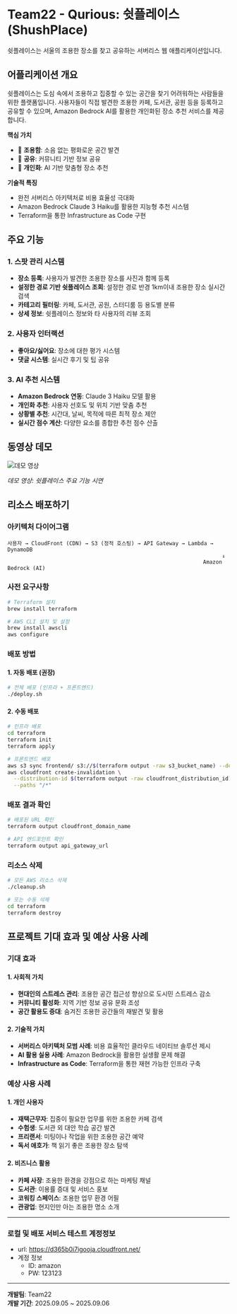 # Team22 - Qurious: 쉿플레이스 (ShushPlace)
쉿플레이스는 서울의 조용한 장소를 찾고 공유하는 서버리스 웹 애플리케이션입니다.

## 어플리케이션 개요

쉿플레이스는 도심 속에서 조용하고 집중할 수 있는 공간을 찾기 어려워하는 사람들을 위한 플랫폼입니다. 사용자들이 직접 발견한 조용한 카페, 도서관, 공원 등을 등록하고 공유할 수 있으며, Amazon Bedrock AI를 활용한 개인화된 장소 추천 서비스를 제공합니다.

**핵심 가치**
- 🤫 **조용함**: 소음 없는 평화로운 공간 발견
- 🤝 **공유**: 커뮤니티 기반 정보 공유
- 🎯 **개인화**: AI 기반 맞춤형 장소 추천

**기술적 특징**
- 완전 서버리스 아키텍처로 비용 효율성 극대화
- Amazon Bedrock Claude 3 Haiku를 활용한 지능형 추천 시스템
- Terraform을 통한 Infrastructure as Code 구현

## 주요 기능

### 1. 스팟 관리 시스템
- **장소 등록**: 사용자가 발견한 조용한 장소를 사진과 함께 등록
- **설정한 경로 기반 쉿플레이스 조회**: 설정한 경로 반경 1km이내 조용한 장소 실시간 검색
- **카테고리 필터링**: 카페, 도서관, 공원, 스터디룸 등 용도별 분류
- **상세 정보**: 쉿플레이스 정보와 타 사용자의 리뷰 조회

### 2. 사용자 인터랙션
- **좋아요/싫어요**: 장소에 대한 평가 시스템
- **댓글 시스템**: 실시간 후기 및 팁 공유

### 3. AI 추천 시스템
- **Amazon Bedrock 연동**: Claude 3 Haiku 모델 활용
- **개인화 추천**: 사용자 선호도 및 위치 기반 맞춤 추천
- **상황별 추천**: 시간대, 날씨, 목적에 따른 최적 장소 제안
- **실시간 점수 계산**: 다양한 요소를 종합한 추천 점수 산출

## 동영상 데모

<!-- 실제 데모 영상으로 교체 예정 -->
![데모 영상](./docs/demo.gif)

*데모 영상: 쉿플레이스 주요 기능 시연*

## 리소스 배포하기

### 아키텍처 다이어그램
```
사용자 → CloudFront (CDN) → S3 (정적 호스팅) → API Gateway → Lambda → DynamoDB
                                                                    ↓
                                                              Amazon Bedrock (AI)
```

### 사전 요구사항
```bash
# Terraform 설치
brew install terraform

# AWS CLI 설치 및 설정
brew install awscli
aws configure
```

### 배포 방법

#### 1. 자동 배포 (권장)
```bash
# 전체 배포 (인프라 + 프론트엔드)
./deploy.sh
```

#### 2. 수동 배포
```bash
# 인프라 배포
cd terraform
terraform init
terraform apply

# 프론트엔드 배포
aws s3 sync frontend/ s3://$(terraform output -raw s3_bucket_name) --delete
aws cloudfront create-invalidation \
  --distribution-id $(terraform output -raw cloudfront_distribution_id) \
  --paths "/*"
```

### 배포 결과 확인
```bash
# 배포된 URL 확인
terraform output cloudfront_domain_name

# API 엔드포인트 확인
terraform output api_gateway_url
```

### 리소스 삭제
```bash
# 모든 AWS 리소스 삭제
./cleanup.sh

# 또는 수동 삭제
cd terraform
terraform destroy
```

## 프로젝트 기대 효과 및 예상 사용 사례

### 기대 효과

#### 1. 사회적 가치
- **현대인의 스트레스 관리**: 조용한 공간 접근성 향상으로 도시민 스트레스 감소
- **커뮤니티 활성화**: 지역 기반 정보 공유 문화 조성
- **공간 활용도 증대**: 숨겨진 조용한 공간들의 재발견 및 활용

#### 2. 기술적 가치
- **서버리스 아키텍처 모범 사례**: 비용 효율적인 클라우드 네이티브 솔루션 제시
- **AI 활용 실용 사례**: Amazon Bedrock을 활용한 실생활 문제 해결
- **Infrastructure as Code**: Terraform을 통한 재현 가능한 인프라 구축

### 예상 사용 사례

#### 1. 개인 사용자
- **재택근무자**: 집중이 필요한 업무를 위한 조용한 카페 검색
- **수험생**: 도서관 외 대안 학습 공간 발견
- **프리랜서**: 미팅이나 작업을 위한 조용한 공간 예약
- **독서 애호가**: 책 읽기 좋은 조용한 장소 탐색

#### 2. 비즈니스 활용
- **카페 사장**: 조용한 환경을 강점으로 하는 마케팅 채널
- **도서관**: 이용률 증대 및 서비스 홍보
- **코워킹 스페이스**: 조용한 업무 환경 어필
- **관광업**: 현지인만 아는 조용한 명소 소개

---
### 로컬 및 배포 서비스 테스트 계정정보
- url: https://d365b0i7igooja.cloudfront.net/  
- 계정 정보
  - ID: amazon
  - PW: 123123
---
**개발팀**: Team22  
**개발 기간**: 2025.09.05 ~ 2025.09.06
